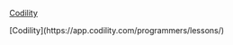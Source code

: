 <p><a href=https://app.codility.com/programmers/lessons/ title=Lessons> Codility </a></p>
[Codility](https://app.codility.com/programmers/lessons/)
